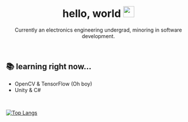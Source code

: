 <h1 align='center'> hello, world <img src='https://raw.githubusercontent.com/MartinHeinz/MartinHeinz/master/wave.gif' width='30px'></h1>

<!-- I should start using gifs more often... -->

<p align='center'>Currently an electronics engineering undergrad, minoring in software development.</p>

<br>

<h2 align='justify'>📚 learning right now... </h2>

- OpenCV & TensorFlow (Oh boy)
- Unity & C#

<br>

[![Top Langs](https://github-readme-stats.vercel.app/api/top-langs/?username=enricosebastian&layout=compact&theme=github_dark)](https://github.com/anuraghazra/github-readme-stats)

